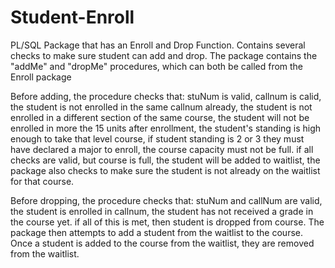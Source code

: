 # Student-Enroll
PL/SQL Package that has an Enroll and Drop Function. Contains several checks to make sure student can add and drop.
The package contains the "addMe" and "dropMe" procedures, which can both be called from the Enroll package

Before adding, the procedure checks that:
stuNum is valid,
callnum is calid,
the student is not enrolled in the same callnum already,
the student is not enrolled in a different section of the same course,
the student will not be enrolled in more the 15 units after enrollment,
the student's standing is high enough to take that level course,
if student standing is 2 or 3 they must have declared a major to enroll,
the course capacity must not be full.
if all checks are valid, but course is full, the student will be added to waitlist,
the package also checks to make sure the student is not already on the waitlist for that course.

Before dropping, the procedure checks that:
stuNum and callNum are valid,
the student is enrolled in callnum,
the student has not received a grade in the course yet.
if all of this is met, then student is dropped from course.
The package then attempts to add a student from the waitlist to the course.
Once a student is added to the course from the waitlist, they are removed from the waitlist.
